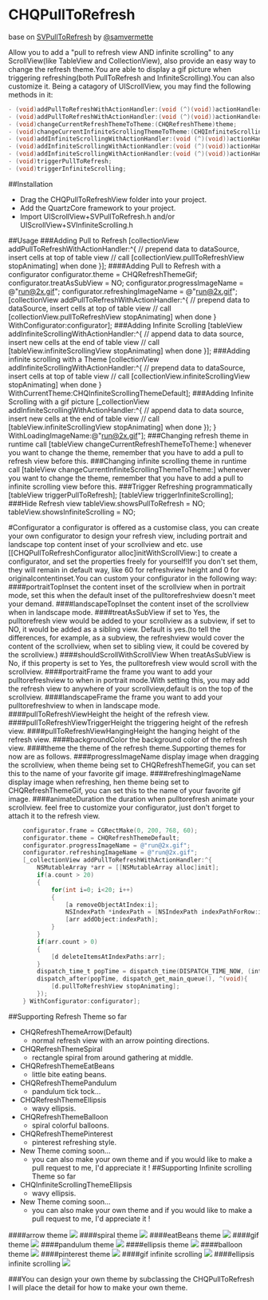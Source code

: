 CHQPullToRefresh
================
base on [SVPullToRefresh](https://github.com/samvermette/SVPullToRefresh) by [@samvermette](https://github.com/samvermette)  

Allow you to add a "pull to refresh view AND infinite scrolling" to any ScrollView(like TableView and CollectionView), also provide an easy way to change the refresh theme.You are able to display a gif picture when triggering refreshing(both PullToRefresh and InfiniteScrolling).You can also customize it.
Being a catagory of UIScrollView, you may find the following methods in it:  
```Objective-C
- (void)addPullToRefreshWithActionHandler:(void (^)(void))actionHandler;
- (void)addPullToRefreshWithActionHandler:(void (^)(void))actionHandler WithConfigurator:(CHQPullToRefreshConfigurator *)configurator;
- (void)changeCurrentRefreshThemeToTheme:(CHQRefreshTheme)theme;
- (void)changeCurrentInfiniteScrollingThemeToTheme:(CHQInfiniteScrollingTheme)theme;
- (void)addInfiniteScrollingWithActionHandler:(void (^)(void))actionHandler;
- (void)addInfiniteScrollingWithActionHandler:(void (^)(void))actionHandler WithCurrentTheme:(CHQInfiniteScrollingTheme)theme;
- (void)addInfiniteScrollingWithActionHandler:(void (^)(void))actionHandler WithLoadingImageName:(NSString *)loadingImageName;
- (void)triggerPullToRefresh;
- (void)triggerInfiniteScrolling;
```
##Installation
* Drag the CHQPullToRefreshView folder into your project.
* Add the QuartzCore framework to your project.
* Import UIScrollView+SVPullToRefresh.h and/or UIScrollView+SVInfiniteScrolling.h

##Usage
###Adding Pull to Refresh
    [collectionView addPullToRefreshWithActionHandler:^{
        // prepend data to dataSource, insert cells at top of table view
        // call [collectionView.pullToRefreshView stopAnimating] when done
    }];
####Adding Pull to Refresh with a configurator
    configurator.theme = CHQRefreshThemeGif;
    configurator.treatAsSubView = NO;
    configurator.progressImageName = @"run@2x.gif";
    configurator.refreshingImageName = @"run@2x.gif";
    [collectionView addPullToRefreshWithActionHandler:^{
        // prepend data to dataSource, insert cells at top of table view
        // call [collectionView.pullToRefreshView stopAnimating] when done
    } WithConfigurator:configurator];
###Adding Infinite Scrolling
    [tableView addInfiniteScrollingWithActionHandler:^{
    // append data to data source, insert new cells at the end of table view
    // call [tableView.infiniteScrollingView stopAnimating] when done
    }];
###Adding infinite scrolling with a Theme
    [collectionView addInfiniteScrollingWithActionHandler:^{
        // prepend data to dataSource, insert cells at top of table view
        // call [collectionView.infiniteScrollingView stopAnimating] when done
    } WithCurrentTheme:CHQInfiniteScrollingThemeDefault];
###Adding Infinite Scrolling with a gif picture
    [_collectionView addInfiniteScrollingWithActionHandler:^{
        // append data to data source, insert new cells at the end of table view
        // call [tableView.infiniteScrollingView stopAnimating] when done
        });
    } WithLoadingImageName:@"run@2x.gif"];
###Changing refresh theme in runtime
    call [tableView changeCurrentRefreshThemeToTheme:] whenever you want to change the theme, remember that you have to add a pull to refresh view before this.
###Changing infinite scrolling theme in runtime
    call [tableView changeCurrentInfiniteScrollingThemeToTheme:] whenever you want to change the theme, remember that you have to add a pull to infinite scrolling view before this.
###Trigger Refreshing programmatically
    [tableView triggerPullToRefresh];
    [tableView triggerInfiniteScrolling];
###Hide Refresh view
    tableView.showsPullToRefresh = NO;
    tableView.showsInfiniteScrolling = NO;
    
#Configurator
a configurator is offered as a customise class, you can create your own configurator to design your refresh view, including portrait and landscape top content inset of your scrollview and etc.
use [[CHQPullToRefreshConfigurator alloc]initWithScrollView:] to create a configurator, and set the properties freely for yourself!If you don't set them, they will remain in default way, like 60 for refreshview height and 0 for originalcontentinset.You can custom your configurator in the following way:
####portraitTopInset
    the content inset of the scrollview when in portrait mode, set this when the default inset of the pulltorefreshview doesn't meet your demand.
####landscapeTopInset
    the content inset of the scrollview when in landscape mode.
####treatAsSubView
    if set to Yes, the pulltorefresh view would be added to your scrollview as a subview, if set to NO, it would be added as a sibling view. Default is yes.(to tell the differences, for example, as a subview, the refreshview would cover the content of the scrollview, when set to sibling view, it could be covered by the scrollview.)
####shouldScrollWithScrollView
    When treatAsSubView is No, if this property is set to Yes, the pulltorefresh view would scroll with the scrollview.
####portraitFrame
    the frame you want to add your pulltorefreshview to when in portrait mode.With setting this, you may add the refresh view to anywhere of your scrollview,default is on the top of the scrollview.
####landscapeFrame
    the frame you want to add your pulltorefreshview to when in landscape mode.
####pullToRefreshViewHeight
    the height of the refresh view.
####pullToRefreshViewTriggerHeight
    the triggering height of the refresh view.
####pullToRefreshViewHangingHeight
    the hanging height of the refresh view.
####backgroundColor
    the background color of the refresh view.
####theme
    the theme of the refresh theme.Supporting themes for now are as follows.
####progressImageName
    display image when dragging the scrollview, when theme being set to CHQRefreshThemeGif, you can set this to the name of your favorite gif image.
####refreshingImageName
    display image when refreshing, hen theme being set to CHQRefreshThemeGif, you can set this to the name of your favorite gif image.
####animateDuration
    the duration when pulltorefresh animate your scrollview.
feel free to customize your configurator, just don't forget to attach it to the refresh view.
```Objective-C
    configurator.frame = CGRectMake(0, 200, 768, 60);
    configurator.theme = CHQRefreshThemeDefault;
    configurator.progressImageName = @"run@2x.gif";
    configurator.refreshingImageName = @"run@2x.gif";
    [_collectionView addPullToRefreshWithActionHandler:^{
        NSMutableArray *arr = [[NSMutableArray alloc]init];
        if(a.count > 20)
        {
            for(int i=0; i<20; i++)
            {
                [a removeObjectAtIndex:i];
                NSIndexPath *indexPath = [NSIndexPath indexPathForRow:i inSection:0];
                [arr addObject:indexPath];
            }
        }
        if(arr.count > 0)
        {
            [d deleteItemsAtIndexPaths:arr];
        }
        dispatch_time_t popTime = dispatch_time(DISPATCH_TIME_NOW, (int64_t)(3 * NSEC_PER_SEC));
        dispatch_after(popTime, dispatch_get_main_queue(), ^(void){
            [d.pullToRefreshView stopAnimating];
        });
    } WithConfigurator:configurator];
```
##Supporting Refresh Theme so far
* CHQRefreshThemeArrow(Default)
  * normal refresh view with an arrow pointing directions.  
* CHQRefreshThemeSpiral
  * rectangle spiral from around gathering at middle. 
* CHQRefreshThemeEatBeans
  * little bite eating beans.
* CHQRefreshThemePandulum
  * pandulum tick tock...
* CHQRefreshThemeEllipsis
  * wavy ellipsis.
* CHQRefreshThemeBalloon
  * spiral colorful balloons.
* CHQRefreshThemePinterest
  * pinterest refreshing style.
* New Theme coming soon...
  * you can also make your own theme and if you would like to make a pull request to me, I'd appreciate it ! 
##Supporting Infinite scrolling Theme so far
* CHQInfiniteScrollingThemeEllipsis
  * wavy ellipsis.
* New Theme coming soon...
  * you can also make your own theme and if you would like to make a pull request to me, I'd appreciate it !

####arrow theme
![](https://github.com/stoncle/CHQPullToRefresh/blob/master/CHQPullToRefresh/testImage/arrow.png)
####spiral theme
![](https://github.com/stoncle/CHQPullToRefresh/blob/master/CHQPullToRefresh/testImage/spiral.png)
####eatBeans theme
![](https://github.com/stoncle/CHQPullToRefresh/blob/master/CHQPullToRefresh/testImage/eatBeans.png)
####gif theme
![](https://github.com/stoncle/CHQPullToRefresh/blob/master/CHQPullToRefresh/testImage/gif.png)
####pandulum theme
![](https://github.com/stoncle/CHQPullToRefresh/blob/master/CHQPullToRefresh/testImage/pandulum.png)
####ellipsis theme
![](https://github.com/stoncle/CHQPullToRefresh/blob/master/CHQPullToRefresh/testImage/ellipsis.png)
####balloon theme
![](https://github.com/stoncle/CHQPullToRefresh/blob/master/CHQPullToRefresh/testImage/balloon.png)
####pinterest theme
![](https://github.com/stoncle/CHQPullToRefresh/blob/master/CHQPullToRefresh/testImage/pinterest.png)
####gif infinite scrolling
![](https://github.com/stoncle/CHQPullToRefresh/blob/master/CHQPullToRefresh/testImage/gifinfinite.png)
####ellipsis infinite scrolling
![](https://github.com/stoncle/CHQPullToRefresh/blob/master/CHQPullToRefresh/testImage/ellipsisScrolling.png)

###You can design your own theme
  by subclassing the CHQPullToRefresh  
  I will place the detail for how to make your own theme.

